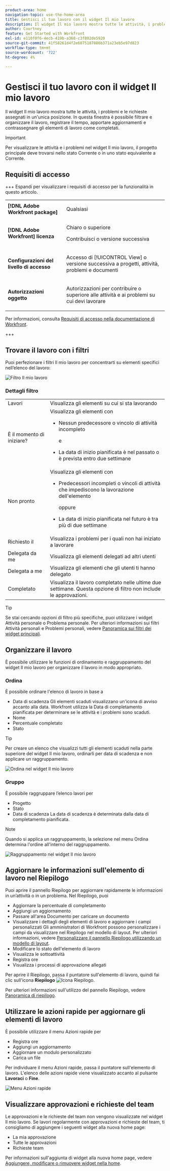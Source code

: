 ```yaml
---
product-area: home
navigation-topic: use-the-home-area
title: Gestisci il tuo lavoro con il widget Il mio lavoro
description: Il widget Il mio lavoro mostra tutte le attività, i problemi e le richieste assegnati in un'unica posizione. In questa finestra è possibile filtrare e organizzare il lavoro, registrare il tempo, apportare aggiornamenti e contrassegnare gli elementi di lavoro come completati.
author: Courtney
feature: Get Started with Workfront
exl-id: e110f0f6-4ecb-419b-a368-c3f802de5920
source-git-commit: 41f58261d4f2e6075187886b371a23eb5e97d823
workflow-type: tm+mt
source-wordcount: '722'
ht-degree: 4%

---
```


# Gestisci il tuo lavoro con il widget Il mio lavoro

Il widget Il mio lavoro mostra tutte le attività, i problemi e le richieste assegnati in un&#39;unica posizione. In questa finestra è possibile filtrare e organizzare il lavoro, registrare il tempo, apportare aggiornamenti e contrassegnare gli elementi di lavoro come completati.

>[!IMPORTANT]
>
>Per visualizzare le attività e i problemi nel widget Il mio lavoro, il progetto principale deve trovarsi nello stato Corrente o in uno stato equivalente a Corrente.

## Requisiti di accesso

+++ Espandi per visualizzare i requisiti di accesso per la funzionalità in questo articolo.

<table style="table-layout:auto"> 
 <col> 
 </col> 
 <col> 
 </col> 
 <tbody> 
  <tr> 
   <td role="rowheader"><strong>[!DNL Adobe Workfront package]</strong></td> 
   <td> <p>Qualsiasi</p> </td> 
  </tr> 
  <tr> 
   <td role="rowheader"><strong>[!DNL Adobe Workfront] licenza</strong></td> 
   <td> 
      <p>Chiaro o superiore</p>
   <p>Contribuisci o versione successiva</p>
  </td> 
  </tr>
  <tr> 
   <td role="rowheader"><strong>Configurazioni del livello di accesso</strong></td> 
   <td> <p>Accesso di [!UICONTROL View] o versione successiva a progetti, attività, problemi e documenti</p> </td> 
  </tr>  
  <tr> 
   <td role="rowheader"><strong>Autorizzazioni oggetto</strong></td> 
   <td> <p>Autorizzazioni per contribuire o superiore alle attività e ai problemi su cui devi lavorare</p>  </td> 
  </tr> 
 </tbody> 
</table>

Per informazioni, consulta [Requisiti di accesso nella documentazione di Workfront](/help/quicksilver/administration-and-setup/add-users/access-levels-and-object-permissions/access-level-requirements-in-documentation.md).

+++

## Trovare il lavoro con i filtri

Puoi perfezionare i filtri Il mio lavoro per concentrarti su elementi specifici nell’elenco del lavoro:

![Filtro Il mio lavoro](assets/filter-my-work-widget.png)

### Dettagli filtro

<table>
  <tbody>
    <tr>
      <td>Lavori</td>
      <td>Visualizza gli elementi su cui si sta lavorando</td>
    </tr>
    <tr>
      <td>È il momento di iniziare?</td>
      <td>Visualizza gli elementi con 
      <ul>
      <li>Nessun predecessore o vincolo di attività incompleto</li>
      <p>e</p>
      <li>La data di inizio pianificata è nel passato o è prevista entro due settimane</li>
      </ul>
      </td>
    </tr>
    <tr>
      <td>Non pronto</td>
      <td>Visualizza gli elementi con
       <ul>
      <li>Predecessori incompleti o vincoli di attività che impediscono la lavorazione dell'elemento</li>
      <p>oppure</p>
      <li>La data di inizio pianificata nel futuro è tra più di due settimane</li>
      </ul>
       </td>
    </tr>
    <tr>
      <td>Richiesto il</td>
      <td>Visualizza i problemi per i quali non hai iniziato a lavorare</td>
    </tr>
    <tr>
      <td>Delegata da me</td>
      <td>Visualizza gli elementi delegati ad altri utenti</td>
    </tr>
    <tr>
      <td>Delegata a me</td>
      <td>Visualizza gli elementi che gli utenti ti hanno delegato</td>
    </tr>
    <tr>
      <td>Completato</td>
      <td>Visualizza il lavoro completato nelle ultime due settimane. Questa opzione di filtro non include le approvazioni.</td>
    </tr>
  </tbody>
</table>

>[!TIP]
>
>Se stai cercando opzioni di filtro più specifiche, puoi utilizzare i widget Attività personale o Problema personale. Per ulteriori informazioni sui filtri Attività personali e Problemi personali, vedere [Panoramica sui filtri dei widget principali](/help/quicksilver/workfront-basics/using-home/using-the-home-area/widget-filter-overview-home.md).

## Organizzare il lavoro

È possibile utilizzare le funzioni di ordinamento e raggruppamento del widget Il mio lavoro per organizzare il lavoro in modo appropriato.

### Ordina

È possibile ordinare l&#39;elenco di lavoro in base a

* Data di scadenza
Gli elementi scaduti visualizzano un&#39;icona di avviso accanto alla data. Workfront utilizza la Data di completamento pianificata per determinare se le attività e i problemi sono scaduti.
* Nome
* Percentuale completato
* Stato

>[!TIP]
>
>Per creare un elenco che visualizzi tutti gli elementi scaduti nella parte superiore del widget Il mio lavoro, ordinarli per data di scadenza e non applicare un raggruppamento.


![Ordina nel widget Il mio lavoro](assets/sort-my-work-widget.png)

### Gruppo

È possibile raggruppare l’elenco lavori per

* Progetto
* Stato
* Data di scadenza
La data di scadenza è determinata dalla data di completamento pianificata.

>[!NOTE]
>
>Quando si applica un raggruppamento, la selezione nel menu Ordina determina l&#39;ordine all&#39;interno del raggruppamento.


![Raggruppamento nel widget Il mio lavoro](assets/group-my-work-widget.png)

## Aggiornare le informazioni sull&#39;elemento di lavoro nel Riepilogo

Puoi aprire il pannello Riepilogo per aggiornare rapidamente le informazioni in un’attività o in un problema. Nel Riepilogo, puoi

* Aggiornare la percentuale di completamento
* Aggiungi un aggiornamento
* Passare all&#39;area Documento per caricare un documento
* Visualizzare i dettagli degli elementi di lavoro e aggiornare i campi personalizzati
Gli amministratori di Workfront possono personalizzare i campi da visualizzare nel Riepilogo nel modello di layout. Per ulteriori informazioni, vedere [Personalizzare il pannello Riepilogo utilizzando un modello di layout](/help/quicksilver/administration-and-setup/customize-workfront/use-layout-templates/customize-home-summary-layout-template.md).
* Modificare lo stato dell&#39;elemento di lavoro
* Visualizza le sottoattività
* Registra ore
* Visualizza i processi di approvazione allegati

Per aprire il Riepilogo, passa il puntatore sull&#39;elemento di lavoro, quindi fai clic sull&#39;icona **Riepilogo** ![Icona Riepilogo](assets/open-summary-new-home.png).

Per ulteriori informazioni sull&#39;utilizzo del pannello Riepilogo, vedere [Panoramica di riepilogo](/help/quicksilver/workfront-basics/the-new-workfront-experience/summary-overview.md).

## Utilizzare le azioni rapide per aggiornare gli elementi di lavoro

È possibile utilizzare il menu Azioni rapide per

* Registra ore
* Aggiungi un aggiornamento
* Aggiornare un modulo personalizzato
* Carica un file

Per individuare il menu Azioni rapide, passa il puntatore sull&#39;elemento di lavoro. L&#39;elenco delle azioni rapide viene visualizzato accanto al pulsante **Lavoraci** o **Fine**.

![Menu Azioni rapide](assets/quick-actions-new-home.png)


## Visualizzare approvazioni e richieste del team

Le approvazioni e le richieste del team non vengono visualizzate nel widget Il mio lavoro. Se lavori regolarmente con approvazioni e richieste del team, ti consigliamo di aggiungere i seguenti widget alla nuova home page:

* La mia approvazione
* Tutte le approvazioni
* Richieste team

Per informazioni sull&#39;aggiunta di widget alla nuova home page, vedere [Aggiungere, modificare o rimuovere widget nella home](/help/quicksilver/workfront-basics/using-home/using-the-home-area/add-edit-remove-widgets-in-new-home.md).
